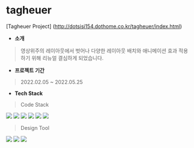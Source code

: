 
# tagheuer
[Tagheuer Project] (http://dotsisi154.dothome.co.kr/tagheuer/index.html)


- <strong>소개</strong>
> 영상위주의 레이아웃에서 벗어나 다양한 레이아웃 배치와 애니메이션 효과 적용하기 위해 리뉴얼 결심하게 되었습니다.

-  <strong>프로젝트 기간</strong>
> 2022.02.05 ~ 2022.05.25

- <strong>Tech Stack</strong>
> Code Stack
   <p>
      <img src="https://img.shields.io/badge/HTML5-E34F26?style=flat-square&logo=HTML5&logoColor=white"/></a>
      <img src="https://img.shields.io/badge/CSS3-1572B6?style=flat-square&logo=CSS3&logoColor=white"/></a>
      <img src="https://img.shields.io/badge/JavaScript-F7DF1E?style=flat-square&logo=JavaScript&logoColor=white"/></a>
      <img src="https://img.shields.io/badge/jQuery-0769AD?style=flat-square&logo=jQuery&logoColor=white"/></a>
      <img src="https://img.shields.io/badge/PHP-777BB4?style=flat-square&logo=PHP&logoColor=white"/></a>
      <img src="https://img.shields.io/badge/phpMyAdmin-777BB4?style=flat-square&logo=phpMyAdmin&logoColor=white"/></a>
   </p>
   
> Design Tool
   <p>
     <img src="https://img.shields.io/badge/Adobe%20Photoshop-31A8FF?style=flat-square&logo=Adobe%20Photoshop&logoColor=white"/>
     <img src="https://img.shields.io/badge/Adobe%20XD-FF61F6?style=flat-square&logo=Adobe%20XD&logoColor=white"/>
     <img src="https://img.shields.io/badge/Figma-F24E1E?style=flat-square&logo=Figma&logoColor=white"/>
   </p>
